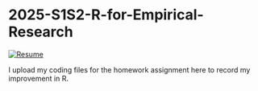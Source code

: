 # 2025-S1S2-R-for-Empirical-Research

[![Resume](https://img.shields.io/badge/Resume-View-green)](https://github.com/GONG-Kuiyuan01/Self-introduction/blob/main/%E4%B8%AD%E6%96%87%E7%AE%80%E5%8E%86_%E9%BE%9A%E5%A5%8E%E6%BA%90.pdf)

I upload my coding files for the homework assignment here to record my improvement in R.
